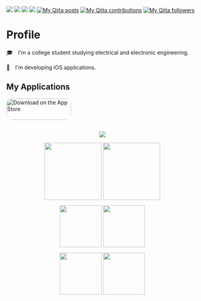 ![](https://komarev.com/ghpvc/?username=Ryu0118&color=blueviolet)
![](https://img.shields.io/github/followers/Ryu0118?style=social)
![](https://img.shields.io/github/stars/Ryu0118?style=social)
![](https://img.shields.io/twitter/follow/ryu_hu03?style=social)
[![My Qiita posts](https://qiita-badge.apiapi.app/s/Ryu0118/posts.svg)](http://qiita.com/Ryu0118)
[![My Qiita contributions](https://qiita-badge.apiapi.app/s/Ryu0118/contributions.svg)](http://qiita.com/Ryu0118)
[![My Qiita followers](https://qiita-badge.apiapi.app/s/Ryu0118/followers.svg)](http://qiita.com/Ryu0118)
# Profile
🎓　I'm a college student studying electrical and electronic engineering.

📱　I'm developing iOS applications.

## My Applications
<a href="https://apps.apple.com/us/app/study-analysis/id1588660635?itsct=apps_box_badge&amp;itscg=30200" style="display: inline-block; overflow: hidden; border-radius: 13px; width: 170px; height: 56.44px;"><img src="https://tools.applemediaservices.com/api/badges/download-on-the-app-store/black/ja-jp?size=250x83&amp;releaseDate=1636588800&amp;h=14686f5e6cca0a1d7adf5d55bda66cdc" alt="Download on the App Store" style="border-radius: 13px; width: 170px; height: 56.44px;"></a>

##
<p align="center"> 
  <img align="center" src="https://github-profile-trophy.vercel.app/?username=Ryu0118&theme=algolia&no-frame=true&row=1&column=6&margin-w=6&no-bg=true" />
</p>
<p align="center"> 
  <img align="center" height="150px" src="https://git-hub-readme-stats-clone-gpqp.vercel.app/api/top-langs/?username=Ryu0118&layout=compact&hide=html,css&theme=outrun" />
  <img align="center" height="150px" src="https://git-hub-readme-stats-clone-gpqp.vercel.app/api?username=Ryu0118&theme=outrun&show_icons=true&count_private=true"/>
</p>
<p align="center"> 
  <a href="https://github.com/Ryu0118/RemoteControl"><img align="center" height="110px" src="https://github-readme-stats.vercel.app/api/pin?username=Ryu0118&repo=RemoteControl&theme=outrun" /></a>
  <a href="https://github.com/Ryu0118/EnumGen"><img align="center" height="110px" src="https://github-readme-stats.vercel.app/api/pin?username=Ryu0118&repo=EnumGen&theme=outrun"/></a>
</p>
<p align="center"> 
  <a href="https://github.com/Ryu0118/Sorter"><img align="center" height="110px" src="https://github-readme-stats.vercel.app/api/pin?username=Ryu0118&repo=Sorter&theme=outrun" /></a>
  <a href="https://github.com/Ryu0118/swift-dependencies-graph"><img align="center" height="110px" src="https://github-readme-stats.vercel.app/api/pin?username=Ryu0118&repo=swift-dependencies-graph&theme=outrun" />
</p>

